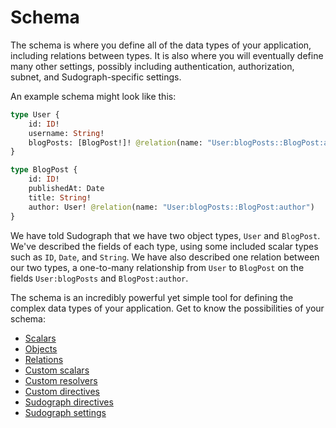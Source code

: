 # Schema

The schema is where you define all of the data types of your application, including relations between types. It is also where you will eventually define many other settings, possibly including authentication, authorization, subnet, and Sudograph-specific settings.

An example schema might look like this:

```graphql
type User {
    id: ID!
    username: String!
    blogPosts: [BlogPost!]! @relation(name: "User:blogPosts::BlogPost:author")
}

type BlogPost {
    id: ID!
    publishedAt: Date
    title: String!
    author: User! @relation(name: "User:blogPosts::BlogPost:author")
}
```

We have told Sudograph that we have two object types, `User` and `BlogPost`. We've described the fields of each type, using some included scalar types such as `ID`, `Date`, and `String`. We have also described one relation between our two types, a one-to-many relationship from `User` to `BlogPost` on the fields `User:blogPosts` and `BlogPost:author`.

The schema is an incredibly powerful yet simple tool for defining the complex data types of your application. Get to know the possibilities of your schema:

* [Scalars](./schema-scalars.md)
* [Objects](./schema-objects.md)
* [Relations](./schema-relations.md)
* [Custom scalars](./schema-custom-scalars.md)
* [Custom resolvers](./schema-custom-resolvers.md)
* [Custom directives](./schema-custom-directives.md)
* [Sudograph directives](./schema-sudograph-directives.md)
* [Sudograph settings](./schema-sudograph-settings.md)